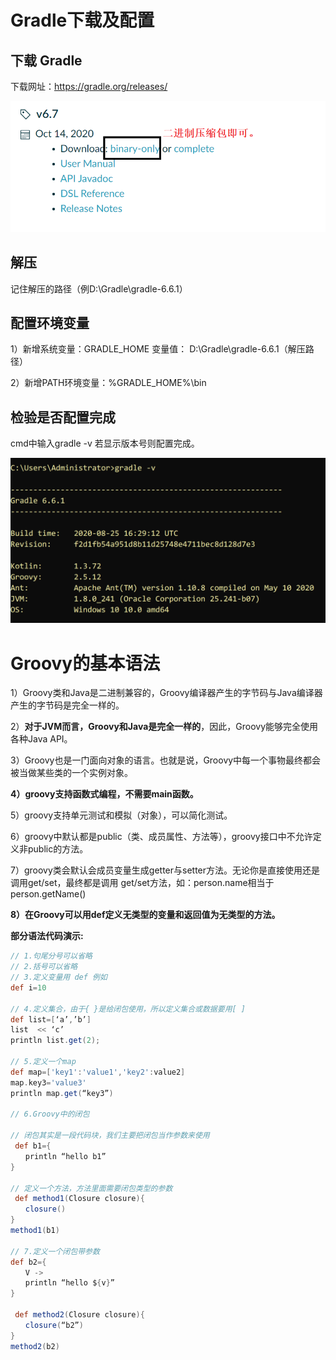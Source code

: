 # Gradle下载及配置
## 下载 Gradle
下载网址：https://gradle.org/releases/

![](img/A0.png)

## 解压
记住解压的路径（例D:\Gradle\gradle-6.6.1）

## 配置环境变量
1）新增系统变量：GRADLE_HOME 变量值：
   D:\Gradle\gradle-6.6.1（解压路径）

2）新增PATH环境变量：%GRADLE_HOME%\bin

## 检验是否配置完成
cmd中输入gradle -v 若显示版本号则配置完成。

![](img/A1.png)

# Groovy的基本语法
1）Groovy类和Java是二进制兼容的，Groovy编译器产生的字节码与Java编译器产生的字节码是完全一样的。

2）**对于JVM而言，Groovy和Java是完全一样的**，因此，Groovy能够完全使用各种Java API。

3）Groovy也是一门面向对象的语言。也就是说，Groovy中每一个事物最终都会被当做某些类的一个实例对象。

**4）groovy支持函数式编程，不需要main函数。**

5）groovy支持单元测试和模拟（对象），可以简化测试。

6）groovy中默认都是public（类、成员属性、方法等），groovy接口中不允许定义非public的方法。

7）groovy类会默认会成员变量生成getter与setter方法。无论你是直接使用还是调用get/set，最终都是调用     get/set方法，如：person.name相当于person.getName()

**8）在Groovy可以用def定义无类型的变量和返回值为无类型的方法。**

**部分语法代码演示:**

```Groovy
// 1.句尾分号可以省略
// 2.括号可以省略
// 3.定义变量用 def 例如
def i=10

// 4.定义集合，由于{ }是给闭包使用，所以定义集合或数据要用[ ]
def list=[‘a’,’b’]
list  << ‘c’
println list.get(2);

// 5.定义一个map
def map=['key1':'value1','key2':value2]
map.key3='value3'
println map.get(“key3”)

// 6.Groovy中的闭包

// 闭包其实是一段代码块，我们主要把闭包当作参数来使用
 def b1={
　　println “hello b1”
}

// 定义一个方法，方法里面需要闭包类型的参数
 def method1(Closure closure){
　　closure()
}
method1(b1)

// 7.定义一个闭包带参数
def b2={
　　V ->
　　println “hello ${v}”
}

 def method2(Closure closure){
　　closure(“b2”)
}
method2(b2)
```
